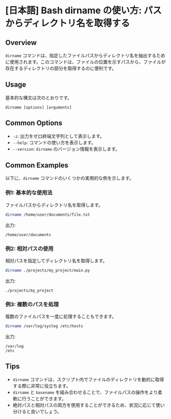 # [日本語] Bash dirname の使い方: パスからディレクトリ名を取得する

## Overview
`dirname` コマンドは、指定したファイルパスからディレクトリ名を抽出するために使用されます。このコマンドは、ファイルの位置を示すパスから、ファイルが存在するディレクトリの部分を取得するのに便利です。

## Usage
基本的な構文は次のとおりです。

```
dirname [options] [arguments]
```

## Common Options
- `-z`: 出力をゼロ終端文字列として表示します。
- `--help`: コマンドの使い方を表示します。
- `--version`: `dirname` のバージョン情報を表示します。

## Common Examples
以下に、`dirname` コマンドのいくつかの実用的な例を示します。

### 例1: 基本的な使用法
ファイルパスからディレクトリ名を取得します。

```bash
dirname /home/user/documents/file.txt
```
出力:
```
/home/user/documents
```

### 例2: 相対パスの使用
相対パスを指定してディレクトリ名を取得します。

```bash
dirname ./projects/my_project/main.py
```
出力:
```
./projects/my_project
```

### 例3: 複数のパスを処理
複数のファイルパスを一度に処理することもできます。

```bash
dirname /var/log/syslog /etc/hosts
```
出力:
```
/var/log
/etc
```

## Tips
- `dirname` コマンドは、スクリプト内でファイルのディレクトリを動的に取得する際に非常に役立ちます。
- `dirname` と `basename` を組み合わせることで、ファイルパスの操作をより柔軟に行うことができます。
- 絶対パスと相対パスの両方を使用することができるため、状況に応じて使い分けると良いでしょう。